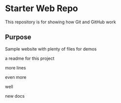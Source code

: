 # Starter Web Repo

This repository is for showing how Git and GitHub work

## Purpose

Sample website with plenty of files for demos

a readme for this project

more lines

even more

well

new docs
